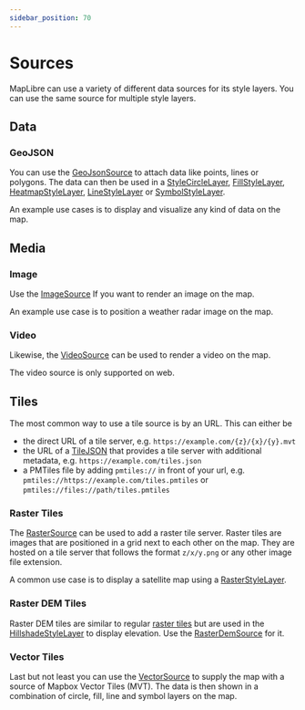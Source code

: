 ```yaml
---
sidebar_position: 70
---
```


# Sources

MapLibre can use a variety of different data sources for its style layers.
You can use the same source for multiple style layers.

## Data

### GeoJSON

You can use
the [GeoJsonSource](https://pub.dev/documentation/maplibre/latest/maplibre/GeoJsonSource-class.html)
to attach data like points, lines or polygons. The data can then be used in a
[StyleCircleLayer](style-layers/circle-layer),
[FillStyleLayer](style-layers/fill-layer),
[HeatmapStyleLayer](style-layers/heatmap-layer),
[LineStyleLayer](style-layers/line-layer) or
[SymbolStyleLayer](style-layers/symbol-layer).

An example use cases is to display and visualize any kind of data on the map.

## Media

### Image

Use
the [ImageSource](https://pub.dev/documentation/maplibre/latest/maplibre/ImageSource-class.html)
If you want to render an image on the map.

An example use case is to position a weather radar image on the map.

### Video

Likewise,
the [VideoSource](https://pub.dev/documentation/maplibre/latest/maplibre/VideoSource-class.html)
can be used to render a video on the map.

The video source is only supported on web.

## Tiles

The most common way to use a tile source is by an URL. This can either be

- the direct URL of a tile server, e.g. `https://example.com/{z}/{x}/{y}.mvt`
- the URL of a [TileJSON](https://github.com/mapbox/tilejson-spec) that provides
  a tile server with additional metadata, e.g. `https://example.com/tiles.json`
- a PMTiles file by adding `pmtiles://` in front of your url, e.g.
  `pmtiles://https://example.com/tiles.pmtiles` or
  `pmtiles://files://path/tiles.pmtiles`

### Raster Tiles

The [RasterSource](https://pub.dev/documentation/maplibre/latest/maplibre/RasterSource-class.html)
can be used to add a raster tile server. Raster tiles are images that are
positioned in a grid next to each other on the map. They are hosted on a tile
server that follows the format `z/x/y.png` or any other image file extension.

A common use case is to display a satellite map using
a [RasterStyleLayer](style-layers/raster-layer).

### Raster DEM Tiles

Raster DEM tiles are similar to regular [raster tiles](#raster-tiles) but are
used in the [HillshadeStyleLayer](style-layers/hillshade-layer) to display
elevation. Use
the [RasterDemSource](https://pub.dev/documentation/maplibre/latest/maplibre/RasterDemSource-class.html)
for it.

### Vector Tiles

Last but not least you can use
the [VectorSource](https://pub.dev/documentation/maplibre/latest/maplibre/VectorSource-class.html)
to supply the map with a source of Mapbox Vector Tiles (MVT). The data is then
shown in a combination of circle, fill, line and symbol layers on the map.